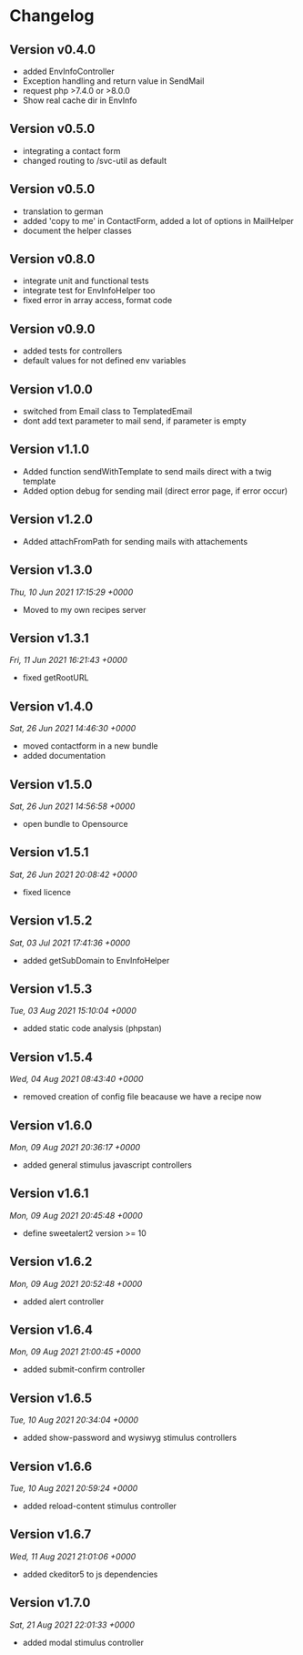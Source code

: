 # Changelog

## Version v0.4.0
- added EnvInfoController
- Exception handling and return value in SendMail
- request php >7.4.0 or >8.0.0
- Show real cache dir in EnvInfo

## Version v0.5.0
- integrating a contact form
- changed routing to /svc-util as default

## Version v0.5.0
- translation to german
- added 'copy to me' in ContactForm, added a lot of options in MailHelper
- document the helper classes

## Version v0.8.0
- integrate unit and functional tests
- integrate test for EnvInfoHelper too
- fixed error in array access, format code

## Version v0.9.0
- added tests for controllers
- default values for not defined env variables

## Version v1.0.0
- switched from Email class to TemplatedEmail
- dont add text parameter to mail send, if parameter is empty

## Version v1.1.0
- Added function sendWithTemplate to send mails direct with a twig template
- Added option debug for sending mail (direct error page, if error occur)

## Version v1.2.0
- Added attachFromPath for sending mails with attachements

## Version v1.3.0
*Thu, 10 Jun 2021 17:15:29 +0000*
- Moved to my own recipes server

## Version v1.3.1
*Fri, 11 Jun 2021 16:21:43 +0000*
- fixed getRootURL


## Version v1.4.0
*Sat, 26 Jun 2021 14:46:30 +0000*
- moved contactform in a new bundle
- added documentation


## Version v1.5.0
*Sat, 26 Jun 2021 14:56:58 +0000*
- open bundle to Opensource


## Version v1.5.1
*Sat, 26 Jun 2021 20:08:42 +0000*
- fixed licence


## Version v1.5.2
*Sat, 03 Jul 2021 17:41:36 +0000*
- added getSubDomain to EnvInfoHelper


## Version v1.5.3
*Tue, 03 Aug 2021 15:10:04 +0000*
- added static code analysis (phpstan)


## Version v1.5.4
*Wed, 04 Aug 2021 08:43:40 +0000*
- removed creation of config file beacause we have a recipe now


## Version v1.6.0
*Mon, 09 Aug 2021 20:36:17 +0000*
- added general stimulus javascript controllers


## Version v1.6.1
*Mon, 09 Aug 2021 20:45:48 +0000*
- define sweetalert2 version >= 10


## Version v1.6.2
*Mon, 09 Aug 2021 20:52:48 +0000*
- added alert controller


## Version v1.6.4
*Mon, 09 Aug 2021 21:00:45 +0000*
- added submit-confirm controller



## Version v1.6.5
*Tue, 10 Aug 2021 20:34:04 +0000*
- added show-password and wysiwyg stimulus controllers


## Version v1.6.6
*Tue, 10 Aug 2021 20:59:24 +0000*
- added reload-content stimulus controller


## Version v1.6.7
*Wed, 11 Aug 2021 21:01:06 +0000*
- added ckeditor5 to js dependencies


## Version v1.7.0
*Sat, 21 Aug 2021 22:01:33 +0000*
- added modal stimulus controller
